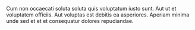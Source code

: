 Cum non occaecati soluta soluta quis voluptatum iusto sunt.
Aut ut et voluptatem officiis.
Aut voluptas est debitis ea asperiores.
Aperiam minima unde sed et et et consequatur dolores repudiandae.